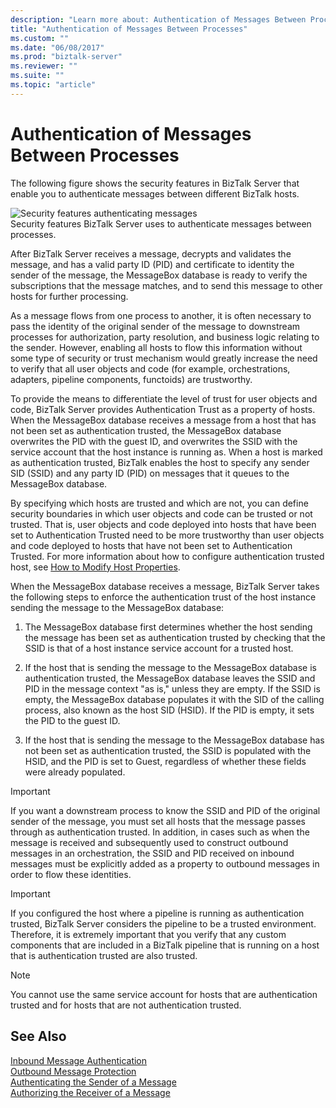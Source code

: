 ```yaml
---
description: "Learn more about: Authentication of Messages Between Processes"
title: "Authentication of Messages Between Processes"
ms.custom: ""
ms.date: "06/08/2017"
ms.prod: "biztalk-server"
ms.reviewer: ""
ms.suite: ""
ms.topic: "article"
---
```

# Authentication of Messages Between Processes
The following figure shows the security features in BizTalk Server that enable you to authenticate messages between different BizTalk hosts.  
  
 ![Security features authenticating messages](../core/media/ebiz-plan-secoverview-auth-process.gif "ebiz_plan_secoverview_auth_process")  
Security features BizTalk Server uses to authenticate messages between processes.  
  
 After BizTalk Server receives a message, decrypts and validates the message, and has a valid party ID (PID) and certificate to identity the sender of the message, the MessageBox database is ready to verify the subscriptions that the message matches, and to send this message to other hosts for further processing.  
  
 As a message flows from one process to another, it is often necessary to pass the identity of the original sender of the message to downstream processes for authorization, party resolution, and business logic relating to the sender. However, enabling all hosts to flow this information without some type of security or trust mechanism would greatly increase the need to verify that all user objects and code (for example, orchestrations, adapters, pipeline components, functoids) are trustworthy.  
  
 To provide the means to differentiate the level of trust for user objects and code, BizTalk Server provides Authentication Trust as a property of hosts. When the MessageBox database receives a message from a host that has not been set as authentication trusted, the MessageBox database overwrites the PID with the guest ID, and overwrites the SSID with the service account that the host instance is running as. When a host is marked as authentication trusted, BizTalk enables the host to specify any sender SID (SSID) and any party ID (PID) on messages that it queues to the MessageBox database.  
  
 By specifying which hosts are trusted and which are not, you can define security boundaries in which user objects and code can be trusted or not trusted. That is, user objects and code deployed into hosts that have been set to Authentication Trusted need to be more trustworthy than user objects and code deployed to hosts that have not been set to Authentication Trusted. For more information about how to configure authentication trusted host, see [How to Modify Host Properties](../core/how-to-modify-host-properties.md).  
  
 When the MessageBox database receives a message, BizTalk Server takes the following steps to enforce the authentication trust of the host instance sending the message to the MessageBox database:  
  
1.  The MessageBox database first determines whether the host sending the message has been set as authentication trusted by checking that the SSID is that of a host instance service account for a trusted host.  
  
2.  If the host that is sending the message to the MessageBox database is authentication trusted, the MessageBox database leaves the SSID and PID in the message context "as is," unless they are empty. If the SSID is empty, the MessageBox database populates it with the SID of the calling process, also known as the host SID (HSID). If the PID is empty, it sets the PID to the guest ID.  
  
3.  If the host that is sending the message to the MessageBox database has not been set as authentication trusted, the SSID is populated with the HSID, and the PID is set to Guest, regardless of whether these fields were already populated.  
  
> [!IMPORTANT]
>  If you want a downstream process to know the SSID and PID of the original sender of the message, you must set all hosts that the message passes through as authentication trusted. In addition, in cases such as when the message is received and subsequently used to construct outbound messages in an orchestration, the SSID and PID received on inbound messages must be explicitly added as a property to outbound messages in order to flow these identities.  
  
> [!IMPORTANT]
>  If you configured the host where a pipeline is running as authentication trusted, BizTalk Server considers the pipeline to be a trusted environment. Therefore, it is extremely important that you verify that any custom components that are included in a BizTalk pipeline that is running on a host that is authentication trusted are also trusted.  
  
> [!NOTE]
>  You cannot use the same service account for hosts that are authentication trusted and for hosts that are not authentication trusted.  
  
## See Also  
 [Inbound Message Authentication](../core/inbound-message-authentication.md)   
 [Outbound Message Protection](../core/outbound-message-protection.md)   
 [Authenticating the Sender of a Message](../core/authenticating-the-sender-of-a-message.md)   
 [Authorizing the Receiver of a Message](../core/authorizing-the-receiver-of-a-message.md)
